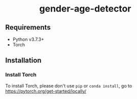 <h1 align="center">gender-age-detector</h1>

## Requirements
- Python v3.7.3+
- Torch

## Installation

### Install Torch
To install Torch, please don't use ```pip``` or ```conda install```, go to https://pytorch.org/get-started/locally/

